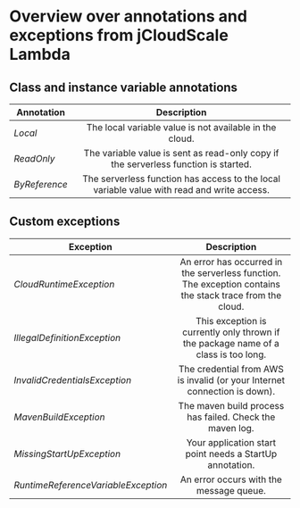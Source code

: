# Overview over annotations and exceptions from jCloudScale Lambda 

## Class and instance variable annotations

| Annotation        | Description   | 
| -------------     |:-------------:| 
| *Local*           | The local variable value is not available in the cloud. |
| *ReadOnly*        | The variable value is sent as read-only copy if the serverless function is started. |
| *ByReference*     | The serverless function has access to the local variable value with read and write access. |

## Custom exceptions

| Exception                           | Description   | 
| -------------                       |:-------------:| 
| *CloudRuntimeException*             | An error has occurred in the serverless function. The exception contains the stack trace from the cloud. |
| *IllegalDefinitionException*        | This exception is currently only thrown if the package name of a class is too long. |
| *InvalidCredentialsException*       | The credential from AWS is invalid (or your Internet connection is down). |
| *MavenBuildException*               | The maven build process has failed. Check the maven log. |
| *MissingStartUpException*           | Your application start point needs a StartUp annotation. |
| *RuntimeReferenceVariableException* | An error occurs with the message queue. |

